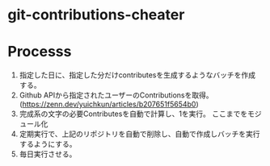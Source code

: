 # git-contributions-cheater

# Processs
1. 指定した日に、指定した分だけcontributesを生成するようなバッチを作成する。
2. Github APIから指定されたユーザーのContributionsを取得。(https://zenn.dev/yuichkun/articles/b207651f5654b0)
3. 完成系の文字の必要Contributesを自動で計算し、1を実行。
   ここまでをモジュール化
4. 定期実行で、上記のリポジトリを自動で削除し、自動で作成しバッチを実行するようにする。
5. 毎日実行させる。